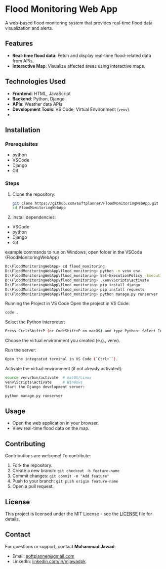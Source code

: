 # Flood Monitoring Web App

A web-based flood monitoring system that provides real-time flood data visualization and alerts.

## Features
- **Real-time flood data**: Fetch and display real-time flood-related data from APIs.
- **Interactive Map**: Visualize affected areas using interactive maps.

## Technologies Used
- **Frontend**: HTML, JavaScript
- **Backend**: Python, Django
- **APIs**: Weather data APIs
- **Development Tools**: VS Code, Virtual Environment (`venv`)
- 
## Installation
### Prerequisites
- python
- VSCode
- Django
- Git

### Steps
1. Clone the repository:
   ```bash
   git clone https://github.com/softplanner/FloodMonitoringWebApp.git
   cd FloodMonitoringWebApp
   ```
2. Install dependencies:
- VSCode
- python
- Django
- Git

example commands to run on Windows, open folder in the VSCode (FloodMonitoringWebApp)

```bash
D:\FloodMonitoringWebApp> cd flood_monitoring
D:\FloodMonitoringWebApp\flood_monitoring> python -m venv env
D:\FloodMonitoringWebApp\flood_monitoring> Set-ExecutionPolicy -ExecutionPolicy RemoteSigned -Scope Process
D:\FloodMonitoringWebApp\flood_monitoring> .\env\Scripts\activate
D:\FloodMonitoringWebApp\flood_monitoring> pip install django
D:\FloodMonitoringWebApp\flood_monitoring> pip install requests
D:\FloodMonitoringWebApp\flood_monitoring> python manage.py runserver
```

Running the Project in VS Code
Open the project in VS Code:

```bash
code .
```

Select the Python interpreter:

```bash
Press Ctrl+Shift+P (or Cmd+Shift+P on macOS) and type Python: Select Interpreter.
```

Choose the virtual environment you created (e.g., venv).

Run the server:

```bash
Open the integrated terminal in VS Code (`Ctrl+``).
```

Activate the virtual environment (if not already activated):

```bash
source venv/bin/activate  # macOS/Linux
venv\Scripts\activate     # Windows
Start the Django development server:
```

```bash
python manage.py runserver
```
## Usage
- Open the web application in your browser.
- View real-time flood data on the map.

## Contributing
Contributions are welcome! To contribute:
1. Fork the repository.
2. Create a new branch: `git checkout -b feature-name`
3. Commit changes: `git commit -m "Add feature"`
4. Push to your branch: `git push origin feature-name`
5. Open a pull request.

## License
This project is licensed under the MIT License - see the [LICENSE](LICENSE) file for details.

## Contact
For questions or support, contact **Muhammad Jawad**:
- Email: softplanner@gmail.com
- LinkedIn: [linkedin.com/in/mjawadpk](https://linkedin.com/in/mjawadpk)
